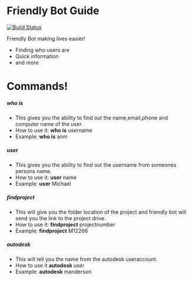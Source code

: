 # Friendly Bot Guide

[![Build Status](https://i.imgur.com/uATjnEv.png)](sip:friendlybot@batessmart.com)

Friendly Bot making lives easier!

  - Finding who users are
  - Quick information
  - and more

# Commands!

##### who is
  - This gives you the ability to find out the name,email,phone and computer name of the user
  - How to use it: **who is** username
  - Example: **who is** anm
  
##### user
  - This gives you the ability to find out the username from someones persons name.
  - How to use it: **user** name
  - Example: **user** Michael
  
##### findproject
  - This will give you the folder location of the project and friendly bot will send you the link to the project drive.
  - How to use it: **findproject** projectnumber
  - Example: **findproject** M12266
  
##### autodesk
 - This will tell you the name from the autodesk useraccount.
 - How to use it **autodesk** user
 - Example: **autodesk** manderson
 
